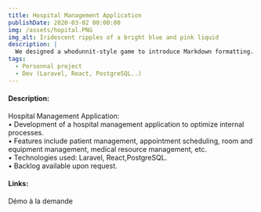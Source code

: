 ```yaml
---
title: Hospital Management Application
publishDate: 2020-03-02 00:00:00
img: /assets/hopital.PNG
img_alt: Iridescent ripples of a bright blue and pink liquid
description: |
  We designed a whodunnit-style game to introduce Markdown formatting. Suspense — suspicion — syntax!
tags:
  - Personnal project
  - Dev (Laravel, React, PostgreSQL..)
---
```


#### Description:

Hospital Management Application:</br>
• Development of a hospital management application to optimize internal processes.</br>
• Features include patient management, appointment scheduling, room and equipment management, medical resource management, etc.</br>
• Technologies used: Laravel, React,PostgreSQL.</br>
• Backlog available upon request.</br>

#### Links:
Démo à la demande 

